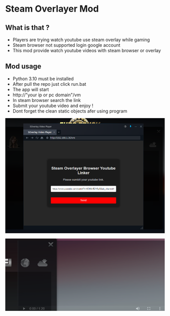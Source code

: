 # Steam Overlayer Mod

## What is that ?

- Players are trying watch youtube use steam overlay while gaming
- Steam browser not supported login google account
- This mod provide watch youtube videos with steam browser or overlay

## Mod usage

- Python 3.10 must be installed
- After pull the repo just click run.bat
- The app will start
- http://"your ip or pc domain"/vm 
- In steam browser search the link
- Submit your youtube video and enjoy !
- Dont forget the clean static objects afer using program

![image](https://github.com/luxauera/steam-youtube-overlayer/blob/main/screenshot.png)

![image](https://github.com/luxauera/steam-youtube-overlayer/blob/main/screenshot2.png)
